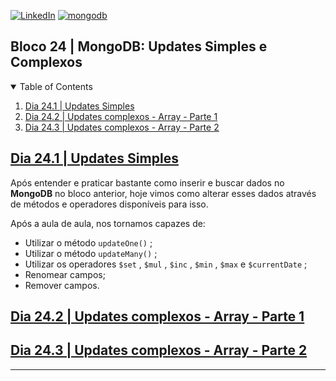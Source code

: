 <!-- PROJECT SHIELDS -->
[![LinkedIn][linkedin-shield]][linkedin-url]
[![mongodb][mongodb-shield]][mongodb-url]

<h2>Bloco 24 | MongoDB: Updates Simples e Complexos</h2>

<!-- TABLE OF CONTENTS -->
<details open="open">
  <summary>Table of Contents</summary>
  <ol>
    <li>
      <a href="#dia-24.1">Dia 24.1 | Updates Simples</a>
    </li>
    <li>
      <a href="#dia-24.2">Dia 24.2 | Updates complexos - Array - Parte 1</a>
    </li>
    <li>
      <a href="#dia-24.3">Dia 24.3 | Updates complexos - Array - Parte 2</a>
    </li>
  </ol>
</details>

<!-- Dia 24.1 | Updates Simples -->
## <a id="dia-24.1" href="24.1">Dia 24.1 | Updates Simples</a>
Após entender e praticar bastante como inserir e buscar dados no **MongoDB** no bloco anterior, hoje vimos como alterar esses dados através de métodos e operadores disponíveis para isso.

Após a aula de aula, nos tornamos capazes de:
- Utilizar o método `updateOne()` ;
- Utilizar o método `updateMany()` ;
- Utilizar os operadores `$set` , `$mul` , `$inc` , `$min` , `$max` e `$currentDate` ;
- Renomear campos;
- Remover campos.

<!-- Dia 24.2 | Updates complexos - Array - Parte 1 -->
## <a id="dia-24.2" href="24.2">Dia 24.2 | Updates complexos - Array - Parte 1</a>

<!-- Dia 24.3 | Updates complexos - Array - Parte 2 -->
## <a id="dia-24.3" href="24.3">Dia 24.3 | Updates complexos - Array - Parte 2</a>


---

<!-- MARKDOWN LINKS & IMAGES -->
[linkedin-shield]: https://img.shields.io/badge/-LinkedIn-black.svg?style=for-the-badge&logo=linkedin&colorB=555
[linkedin-url]: https://linkedin.com/in/rafaelgeronimo

[mongodb-shield]: https://img.shields.io/badge/MongoDB-%234ea94b.svg?style=for-the-badge&logo=mysql&logoColor=white
[mongodb-url]: https://www.mongodb.com/